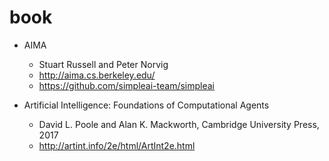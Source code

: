 # book

* AIMA
  * Stuart Russell and Peter Norvig
  * http://aima.cs.berkeley.edu/
  * https://github.com/simpleai-team/simpleai
  
* Artificial Intelligence: Foundations of Computational Agents
  * David L. Poole and   Alan K. Mackworth, Cambridge University Press, 2017
  * http://artint.info/2e/html/ArtInt2e.html
  
